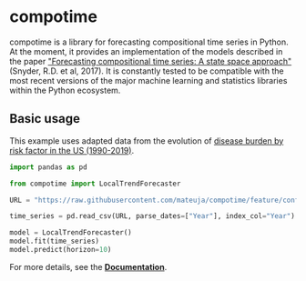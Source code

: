 # compotime

compotime is a library for forecasting compositional time series in Python. At the moment, it provides an implementation of the models described in the paper ["Forecasting compositional time series: A state space approach"](https://isidl.com/wp-content/uploads/2017/06/E4001-ISIDL.pdf) (Snyder, R.D. et al, 2017). It is constantly tested to be compatible with the most recent versions of the major machine learning and statistics libraries within the Python ecosystem.


## Basic usage

This example uses adapted data from the evolution of
[disease burden by risk factor in the US (1990-2019)](https://ourworldindata.org/grapher/disease-burden-by-risk-factor?time=earliest..latest&country=~USA).

```python
import pandas as pd

from compotime import LocalTrendForecaster

URL = "https://raw.githubusercontent.com/mateuja/compotime/feature/configure_docs/examples/data/dbrf.csv"

time_series = pd.read_csv(URL, parse_dates=["Year"], index_col="Year")

model = LocalTrendForecaster()
model.fit(time_series)
model.predict(horizon=10)
```

For more details, see the [**Documentation**](https://mateuja.github.io/compotime/).
